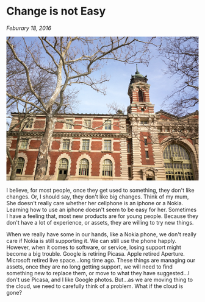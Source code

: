 # Change is not Easy

_Feburary 18, 2016_

![Immigration Building, Ellis Island](../../../static/images/swift/20160108_EllisIslandBuilding.jpg)

I believe, for most people, once they get used to something, they don't like changes. Or, I should say, they don't like big changes. Think of my mum, She doesn't really care whether her cellphone is an iphone or a Nokia. Learning how to use an iphone doesn't seem to be easy for her. Sometimes I have a feeling that, most new products are for young people. Because they don't have a lot of experience, or assets, they are willing to try new things.

When we really have some in our hands, like a Nokia phone, we don't really care if Nokia is still supporting it. We can still use the phone happly. However, when it comes to software, or service, losing support might become a big trouble. Google is retiring Picasa. Apple retired Aperture. Microsoft retired live space...long time ago. These things are managing our assets, once they are no long getting support, we will need to find something new to replace them, or move to what they have suggested...I don't use Picasa, and I like Google photos. But...as we are moving thing to the cloud, we need to carefully think of a problem. What if the cloud is gone?